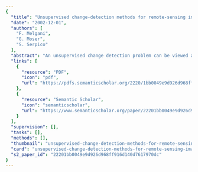 ```yaml
---
{
  "title": "Unsupervised change-detection methods for remote-sensing images",
  "date": "2002-12-01",
  "authors": [
    "F. Melgani",
    "G. Moser",
    "S. Serpico"
  ],
  "abstract": "An unsupervised change detection problem can be viewed as a classification problem with only two classes corresponding to the change and no-change areas, respectively. Thanks to its simplicity, im- age differencing is a widely used approach to change detection. It is based on the idea of generating a difference image that represents the modulus of the spectral change vector associated with each pixel in the study area. To separate the ''change'' and ''no-change'' classes in the difference image, a simple thresholding-based procedure can be ap- plied. However, the selection of the best threshold value is not a trivial problem. We investigate and compare several simple thresholding meth- ods. The combination of the expectation-maximization algorithm with a thresholding method is also performed for the purpose of achieving a better estimate of the optimal threshold value. As an experimental inves- tigation, a study area damaged by a forest fire is considered. Two Land- sat TM images of the area acquired before and after the event are uti- lized to detect the burnt zones and to assess and compare the mentioned unsupervised change-detection methods. © 2002 Society of",
  "links": [
    {
      "resource": "PDF",
      "icon": "pdf",
      "url": "https://pdfs.semanticscholar.org/2220/1bb0049e9d926d968ff916d140d7617970dc.pdf"
    },
    {
      "resource": "Semantic Scholar",
      "icon": "semanticscholar",
      "url": "https://www.semanticscholar.org/paper/22201bb0049e9d926d968ff916d140d7617970dc"
    }
  ],
  "supervision": [],
  "tasks": [],
  "methods": [],
  "thumbnail": "unsupervised-change-detection-methods-for-remote-sensing-images-thumb.jpg",
  "card": "unsupervised-change-detection-methods-for-remote-sensing-images-card.jpg",
  "s2_paper_id": "22201bb0049e9d926d968ff916d140d7617970dc"
}
---
```



